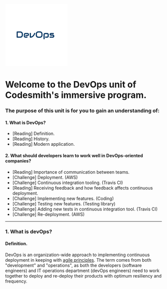 ![DevOps logo](DevOps.png)

# Welcome to the DevOps unit of Codesmith's immersive program.

### The purpose of this unit is for you to gain an understanding of:

#### 1. What is DevOps?
  - [Reading] Definition.
  - [Reading] History.
  - [Reading] Modern application.
#### 2. What should developers learn to work well in DevOps-oriented companies?
  - [Reading] Importance of communication between teams.
  - [Challenge] Deployment. (AWS)
  - [Challenge] Continuous integration tooling. (Travis CI)
  - [Reading] Receiving feedback and how feedback affects continuous deployment.
  - [Challenge] Implementing new features. (Coding)
  - [Challenge] Testing new features. (Testing library)
  - [Challenge] Adding new tests in continuous integration tool. (Travis CI)
  - [Challenge] Re-deployment. (AWS)

***

### 1. What is devOps?
#### Definition.
  DevOps is an organization-wide approach to implementing continuous deployment in keeping with [agile principles](http://agilemanifesto.org/). The term comes from both "development" and "operations", as both the developers (software engineers) and IT operations department (devOps engineers) need to work together to deploy and re-deploy their products with optimum resiliency and frequency.